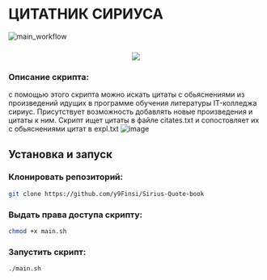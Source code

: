 # ЦИТАТНИК СИРИУСА
![main_workflow](https://github.com/EgorikA4/IE/actions/workflows/pylint.yml/badge.svg)

<h3 align="center">
<img src="https://cdn.rawgit.com/odb/official-bash-logo/master/assets/Logos/Identity/PNG/BASH_logo-transparent-bg-color.png">
</h3>

### Описание скрипта:
с помощью этого скрипта можно искать цитаты с обьяснениями из произведений идущих в программе обучения литературы IT-колледжа сириус. Присутствует возможность добавлять новые произведения и цитаты к ним. Скрипт ищет цитаты в файле citates.txt и сопостовляет их с обьяснениями цитат в expl.txt
![image](https://github.com/y9Finsi/Sirius-Quote-book/assets/98806102/e83c2494-4131-40ec-80c7-66b0c5b4ba62)


## Установка и запуск

### Клонировать репозиторий:
```bash
git clone https://github.com/y9Finsi/Sirius-Quote-book
```

### Выдать права доступа скрипту:
```bash
chmod +x main.sh
```

### Запустить скрипт:
```bash
./main.sh
```
